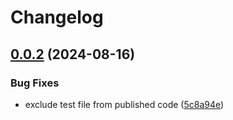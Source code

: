 # Changelog

## [0.0.2](https://github.com/DouglasNeuroInformatics/libpasswd/compare/v0.0.1...v0.0.2) (2024-08-16)


### Bug Fixes

* exclude test file from published code ([5c8a94e](https://github.com/DouglasNeuroInformatics/libpasswd/commit/5c8a94ea7a85666591049aa633202039a1231b20))
